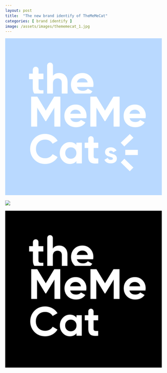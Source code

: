 ```yaml
---
layout: post
title:  "The new brand identify of TheMeMeCat"
categories: [ brand identify ]
image: /assets/images/thememecat_1.jpg
---
```

![](/assets/images/thememecat_2.jpg)

![](/assets/images/thememecat_3.jpg)

![](/assets/images/thememecat_4.jpg)
